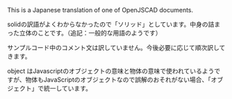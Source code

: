 This is a Japanese translation of one of OpenJSCAD documents.

solidの訳語がよくわからなかったので「ソリッド」としています。中身の詰まった立体のことです。（追記：一般的な用語のようです）

サンプルコード中のコメント文は訳していません。今後必要に応じて順次訳してきます。

object はJavascriptのオブジェクトの意味と物体の意味で使われているようですが、物体もJavaScriptのオブジェクトなので誤解のおそれがない場合、「オブジェクト」で統一しています。

